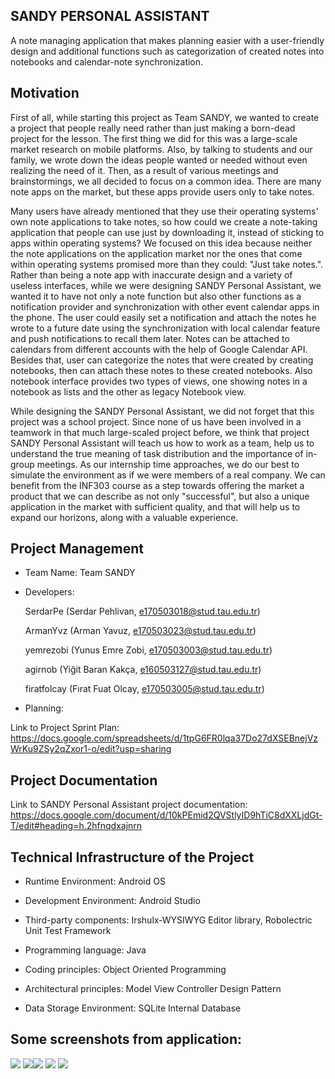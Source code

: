   SANDY PERSONAL ASSISTANT
  ------------------------
  
  A note managing application that makes planning easier with a user-friendly design and additional functions such as categorization of created notes into notebooks and calendar-note synchronization.
  
  
  Motivation
  ----------
  
  First of all, while starting this project as Team SANDY, we wanted to create a project that people really need rather than just making a born-dead project for the lesson. The first thing we did for this was a large-scale market research on mobile platforms. Also, by talking to students and our family, we wrote down the ideas people wanted or needed without even realizing the need of it. Then, as a result of various meetings and brainstormings, we all decided to focus on a common idea. There are many note apps on the market, but these apps provide users only to take notes.

  Many users have already mentioned that they use their operating systems' own note applications to take notes, so how could we create a note-taking application that people can use just by downloading it, instead of sticking to apps within operating systems? We focused on this idea because neither the note applications on the application market nor the ones that come within operating systems promised more than they could: "Just take notes.". Rather than being a note app with inaccurate design and a variety of useless interfaces, while we were designing SANDY Personal Assistant, we wanted it to have not only a note function but also other functions as a notification provider and synchronization with other event calendar apps in the phone. The user could easily set a notification and attach the notes he wrote to a future date using the synchronization with local calendar feature and push notifications to recall them later. Notes can be attached to calendars from different accounts with the help of Google Calendar API. Besides that, user can categorize the notes that were created by creating notebooks, then can attach these notes to these created notebooks. Also notebook interface provides two types of views, one showing notes in a notebook as lists and the other as legacy Notebook view.

  While designing the SANDY Personal Assistant, we did not forget that this project was a school project. Since none of us have been involved in a teamwork in that much large-scaled project before, we think that project SANDY Personal Assistant will teach us how to work as a team, help us to understand the true meaning of task distribution and the importance of in-group meetings. As our internship time approaches, we do our best to simulate the environment as if we were members of a real company. We can benefit from the INF303 course as a step towards offering the market a product that we can describe as not only "successful", but also a unique application in the market with sufficient quality, and that will help us to expand our horizons, along with a valuable experience.
  
  Project Management
  -------
  * Team Name: Team SANDY
  
  * Developers:
  
    SerdarPe (Serdar Pehlivan, e170503018@stud.tau.edu.tr)
  
    ArmanYvz (Arman Yavuz, e170503023@stud.tau.edu.tr)
 
    yemrezobi (Yunus Emre Zobi, e170503003@stud.tau.edu.tr)
  
    agirnob (Yiğit Baran Kakça, e160503127@stud.tau.edu.tr)
  
    firatfolcay (Fırat Fuat Olcay, e170503005@stud.tau.edu.tr)
    
    
   * Planning:
    
  Link to Project Sprint Plan: https://docs.google.com/spreadsheets/d/1tpG6FR0lqa37Do27dXSEBnejVzWrKu9ZSy2qZxor1-o/edit?usp=sharing 
    
  
  Project Documentation
  ---------------------
  Link to SANDY Personal Assistant project documentation: https://docs.google.com/document/d/10kPEmid2QVStlyID9hTiC8dXXLjdGt-T/edit#heading=h.2hfnqdxajnrn
  
  
  
  Technical Infrastructure of the Project
  ---------------------------------------

* Runtime Environment: Android OS

* Development Environment: Android Studio

* Third-party components: Irshulx-WYSIWYG Editor library, Robolectric Unit Test Framework

* Programming language: Java

* Coding principles: Object Oriented Programming

* Architectural principles: Model View Controller Design Pattern

*  Data Storage Environment: SQLite Internal Database


  Some screenshots from application:
  --------------------------------------

  ![](https://user-images.githubusercontent.com/61140691/103997424-1c8a9100-51ac-11eb-9700-a48a57c36be2.png) ![](https://user-images.githubusercontent.com/61140691/103993761-21991180-51a7-11eb-8d58-b6dd0bdc385b.png)![](https://user-images.githubusercontent.com/61140691/103993998-763c8c80-51a7-11eb-8f4d-743174f744d9.png) ![](https://user-images.githubusercontent.com/61140691/103994105-979d7880-51a7-11eb-9056-44728e285012.png) ![](https://user-images.githubusercontent.com/61140691/103992632-78055080-51a5-11eb-82e7-9325ce1e3a88.png)
      

